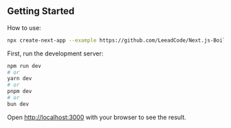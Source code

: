 ## Getting Started

How to use:
```bash
npx create-next-app --example https://github.com/LeeadCode/Next.js-BoilerPlate
```

First, run the development server:

```bash
npm run dev
# or
yarn dev
# or
pnpm dev
# or
bun dev
```

Open [http://localhost:3000](http://localhost:3000) with your browser to see the result.
